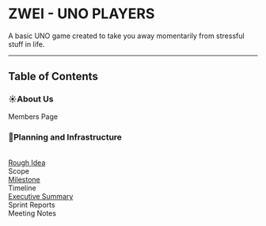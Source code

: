 # ZWEI - UNO PLAYERS

A basic UNO game created to take you away momentarily from stressful stuff in life.

---
## Table of Contents
### ☀️About Us
Members Page
### 📒Planning and Infrastructure

<br>[Rough Idea](Documentation/RoughIdea.md)
<br>Scope
<br>[Milestone](Requirements/Milestones.md)
<br>Timeline
<br>[Executive Summary](Requirements/ExecutiveSummary.md)
<br>Sprint Reports
<br>Meeting Notes




